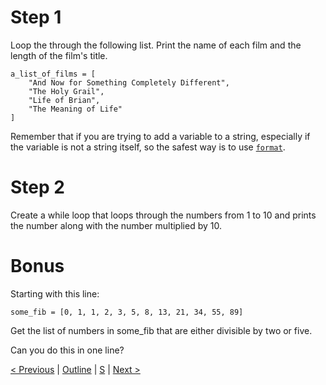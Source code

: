# Step 1

Loop the through the following list. Print the name of each film and the length of the film's title.

```
a_list_of_films = [
    "And Now for Something Completely Different",
    "The Holy Grail",
    "Life of Brian",
    "The Meaning of Life"
]
```

Remember that if you are trying to add a variable to a string, especially if the variable is not a string itself, so the safest way is to use [`format`](https://docs.python.org/3.4/library/string.html#format-examples).

# Step 2

Create a while loop that loops through the numbers from 1 to 10 and prints the number along with the number multiplied by 10. 

# Bonus

Starting with this line:

    some_fib = [0, 1, 1, 2, 3, 5, 8, 13, 21, 34, 55, 89]
    
Get the list of numbers in some_fib that are either divisible by two or five.

Can you do this in one line?

[< Previous](5-boolean.md) | [Outline](../CourseOutline.md) | [S](../example-solutions/6-loops.py) | [Next >](7-functions-classes.md)
